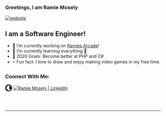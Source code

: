 ### Greetings, I am Ramie Mosely 

[![website](https://img.shields.io/website?label=RamieMosely.com&style=for-the-badge&url=http%3A%2F%2Framiemosely.com)](http://ramiemosely.com/)

## I am a Software Engineer!

- 🔭 I’m currently working on [Ramies Arcade][website]!
- 🌱 I’m currently learning everything 🤣
- 🥅 2020 Goals: Become better at PHP and C#
- ⚡ Fun fact: I love to draw and enjoy making video games in my free time.

### Connect With Me:

[<img align="center" alt="Ramie Mosely" width="22px" src="https://raw.githubusercontent.com/iconic/open-iconic/master/svg/globe.svg" />][website]
[<img align="center" alt="Ramie Mosely | LinkedIn" width="22px" src="https://cdn.jsdelivr.net/npm/simple-icons@v3/icons/linkedin.svg" />][linkedin]
<br />

<br />
<br />

---

[website]: http://ramiemosely.com
[linkedin]: https://www.linkedin.com/in/ramie-mosely-9740521a7/

